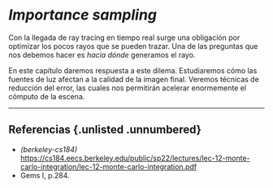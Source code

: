 # *Importance sampling*

Con la llegada de ray tracing en tiempo real surge una obligación por optimizar los pocos rayos que se pueden trazar. Una de las preguntas que nos debemos hacer es *hacia dónde* generamos el rayo.

En este capítulo daremos respuesta a este dilema. Estudiaremos cómo las fuentes de luz afectan a la calidad de la imagen final. Veremos técnicas de reducción del error, las cuales nos permitirán acelerar enormemente el cómputo de la escena.



<hr>

## Referencias {.unlisted .unnumbered}

- *(berkeley-cs184)* https://cs184.eecs.berkeley.edu/public/sp22/lectures/lec-12-monte-carlo-integration/lec-12-monte-carlo-integration.pdf
- Gems I, p.284.